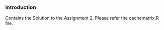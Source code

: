 ### Introduction
 Contains the Solution to the Assignment 2, 
Please refer the cachematrix.R file.

